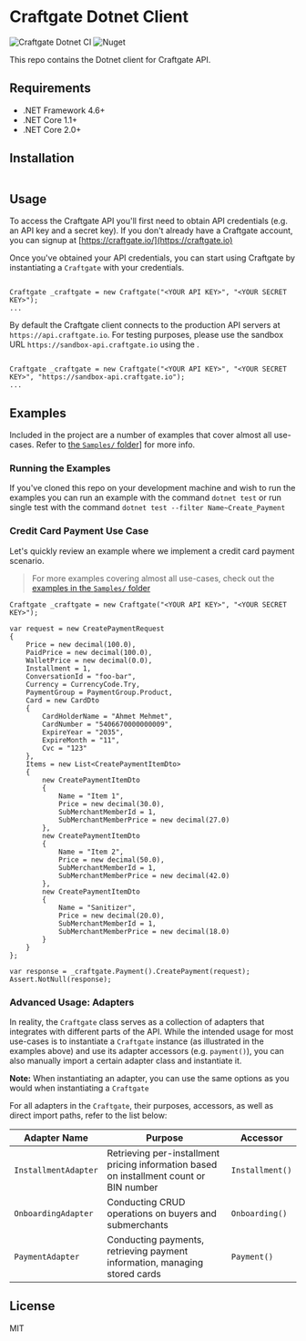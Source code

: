 # Craftgate Dotnet Client

![Craftgate Dotnet CI](https://github.com/craftgate/craftgate-dotnet-client/workflows/Craftgate%20Dotnet%20CI/badge.svg)
![Nuget](https://img.shields.io/nuget/v/Craftgate)

This repo contains the Dotnet client for Craftgate API.

## Requirements
- .NET Framework 4.6+
- .NET Core 1.1+ 
- .NET Core 2.0+

## Installation
```bash

```

## Usage
To access the Craftgate API you'll first need to obtain API credentials (e.g. an API key and a secret key). If you don't already have a Craftgate account, you can signup at [https://craftgate.io/](https://craftgate.io)

Once you've obtained your API credentials, you can start using Craftgate by instantiating a `Craftgate` with your credentials.

```dotnet

Craftgate _craftgate = new Craftgate("<YOUR API KEY>", "<YOUR SECRET KEY>");
...

```

By default the Craftgate client connects to the production API servers at `https://api.craftgate.io`. For testing purposes, please use the sandbox URL `https://sandbox-api.craftgate.io` using the .

```dotnet

Craftgate _craftgate = new Craftgate("<YOUR API KEY>", "<YOUR SECRET KEY>", "https://sandbox-api.craftgate.io");
...

```

## Examples
Included in the project are a number of examples that cover almost all use-cases. Refer to [the `Samples/` folder](./Samples)] for more info.

### Running the Examples
If you've cloned this repo on your development machine and wish to run the examples you can run an example with the command `dotnet test` or run single test with the command `dotnet test --filter Name~Create_Payment`

### Credit Card Payment Use Case
Let's quickly review an example where we implement a credit card payment scenario.

> For more examples covering almost all use-cases, check out the [examples in the `Samples/` folder](./Samples)

```dotnet
Craftgate _craftgate = new Craftgate("<YOUR API KEY>", "<YOUR SECRET KEY>");

var request = new CreatePaymentRequest
{
    Price = new decimal(100.0),
    PaidPrice = new decimal(100.0),
    WalletPrice = new decimal(0.0),
    Installment = 1,
    ConversationId = "foo-bar",
    Currency = CurrencyCode.Try,
    PaymentGroup = PaymentGroup.Product,
    Card = new CardDto
    {
        CardHolderName = "Ahmet Mehmet",
        CardNumber = "5406670000000009",
        ExpireYear = "2035",
        ExpireMonth = "11",
        Cvc = "123"
    },
    Items = new List<CreatePaymentItemDto>
    {
        new CreatePaymentItemDto
        {
            Name = "Item 1",
            Price = new decimal(30.0),
            SubMerchantMemberId = 1,
            SubMerchantMemberPrice = new decimal(27.0)
        },
        new CreatePaymentItemDto
        {
            Name = "Item 2",
            Price = new decimal(50.0),
            SubMerchantMemberId = 1,
            SubMerchantMemberPrice = new decimal(42.0)
        },
        new CreatePaymentItemDto
        {
            Name = "Sanitizer",
            Price = new decimal(20.0),
            SubMerchantMemberId = 1,
            SubMerchantMemberPrice = new decimal(18.0)
        }
    }
};

var response = _craftgate.Payment().CreatePayment(request);
Assert.NotNull(response);
```

### Advanced Usage: Adapters
In reality, the `Craftgate` class serves as a collection of adapters that integrates with different parts of the API. While the intended usage for most use-cases is to instantiate a `Craftgate` instance (as illustrated in the examples above) and use its adapter accessors (e.g. `payment()`), you can also manually import a certain adapter class and instantiate it.

**Note:** When instantiating an adapter, you can use the same options as you would when instantiating a `Craftgate`

For all adapters in the `Craftgate`, their purposes, accessors, as well as direct import paths, refer to the list below:

| Adapter Name | Purpose | Accessor |
|--------------|---------|----------|
| `InstallmentAdapter` | Retrieving per-installment pricing information based on installment count or BIN number | `Installment()` |
| `OnboardingAdapter` | Conducting CRUD operations on buyers and submerchants | `Onboarding()` |
| `PaymentAdapter` | Conducting payments, retrieving payment information, managing stored cards | `Payment()` |

## License
MIT
